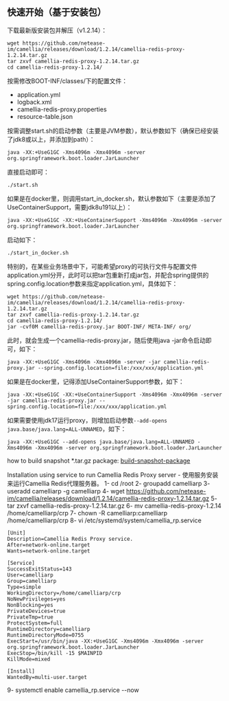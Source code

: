 
## 快速开始（基于安装包）

下载最新版安装包并解压（v1.2.14）：
```
wget https://github.com/netease-im/camellia/releases/download/1.2.14/camellia-redis-proxy-1.2.14.tar.gz
tar zxvf camellia-redis-proxy-1.2.14.tar.gz
cd camellia-redis-proxy-1.2.14/
```
按需修改BOOT-INF/classes/下的配置文件：
* application.yml
* logback.xml
* camellia-redis-proxy.properties
* resource-table.json

按需调整start.sh的启动参数（主要是JVM参数），默认参数如下（确保已经安装了jdk8或以上，并添加到path）：
```
java -XX:+UseG1GC -Xms4096m -Xmx4096m -server org.springframework.boot.loader.JarLauncher
```
直接启动即可：
```
./start.sh
```

如果是在docker里，则调用start_in_docker.sh，默认参数如下（主要是添加了UseContainerSupport，需要jdk8u191以上）：
```
java -XX:+UseG1GC -XX:+UseContainerSupport -Xms4096m -Xmx4096m -server org.springframework.boot.loader.JarLauncher
```
启动如下：
```
./start_in_docker.sh
```


特别的，在某些业务场景中下，可能希望proxy的可执行文件与配置文件application.yml分开，此时可以把tar包重新打成jar包，并配合spring提供的spring.config.location参数来指定application.yml，具体如下：
```
wget https://github.com/netease-im/camellia/releases/download/1.2.14/camellia-redis-proxy-1.2.14.tar.gz
tar zxvf camellia-redis-proxy-1.2.14.tar.gz
cd camellia-redis-proxy-1.2.14/
jar -cvf0M camellia-redis-proxy.jar BOOT-INF/ META-INF/ org/
```
此时，就会生成一个camellia-redis-proxy.jar，随后使用java -jar命令启动即可，如下：
```
java -XX:+UseG1GC -Xms4096m -Xmx4096m -server -jar camellia-redis-proxy.jar --spring.config.location=file:/xxx/xxx/application.yml
```
如果是在docker里，记得添加UseContainerSupport参数，如下：
```
java -XX:+UseG1GC -XX:+UseContainerSupport -Xms4096m -Xmx4096m -server -jar camellia-redis-proxy.jar --spring.config.location=file:/xxx/xxx/application.yml
```

如果需要使用jdk17运行proxy，则增加启动参数`--add-opens java.base/java.lang=ALL-UNNAMED`，如下：
```
java -XX:+UseG1GC --add-opens java.base/java.lang=ALL-UNNAMED -Xms4096m -Xmx4096m -server org.springframework.boot.loader.JarLauncher
```

how to build snapshot *.tar.gz package: [build-snapshot-package](build-snapshot-package.md)


Installation using service to run Camellia Redis Proxy server - 使用服务安装来运行Camellia Redis代理服务器。
1- cd /root
2- groupadd camelliarp
3- useradd camelliarp -g camelliarp
4- wget https://github.com/netease-im/camellia/releases/download/1.2.14/camellia-redis-proxy-1.2.14.tar.gz
5- tar zxvf camellia-redis-proxy-1.2.14.tar.gz
6- mv camellia-redis-proxy-1.2.14 /home/camelliarp/crp
7- chown -R camelliarp:camelliarp /home/camelliarp/crp
8- vi /etc/systemd/system/camellia_rp.service
```
[Unit]
Description=Camellia Redis Proxy service.
After=network-online.target
Wants=network-online.target

[Service]
SuccessExitStatus=143
User=camelliarp
Group=camelliarp
Type=simple
WorkingDirectory=/home/camelliarp/crp
NoNewPrivileges=yes
NonBlocking=yes
PrivateDevices=true
PrivateTmp=true
ProtectSystem=full
RuntimeDirectory=camelliarp
RuntimeDirectoryMode=0755
ExecStart=/usr/bin/java -XX:+UseG1GC -Xms4096m -Xmx4096m -server org.springframework.boot.loader.JarLauncher
ExecStop=/bin/kill -15 $MAINPID
KillMode=mixed

[Install]
WantedBy=multi-user.target
```
9- systemctl enable camellia_rp.service --now



